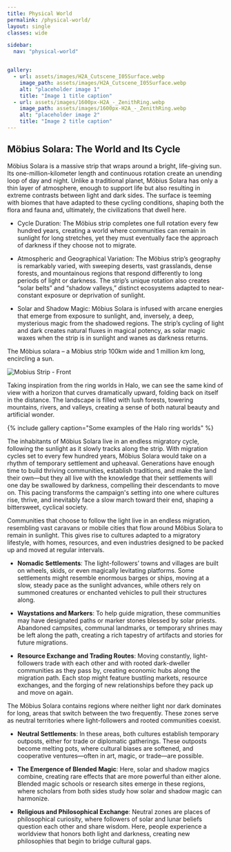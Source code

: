```yaml
---
title: Physical World
permalink: /physical-world/
layout: single
classes: wide

sidebar:
  nav: "physical-world"


gallery:
  - url: assets/images/H2A_Cutscene_I05Surface.webp
    image_path: assets/images/H2A_Cutscene_I05Surface.webp
    alt: "placeholder image 1"
    title: "Image 1 title caption"
  - url: assets/images/1600px-H2A_-_ZenithRing.webp
    image_path: assets/images/1600px-H2A_-_ZenithRing.webp
    alt: "placeholder image 2"
    title: "Image 2 title caption"
---
```

## Möbius Solara: The World and Its Cycle

Möbius Solara is a massive strip that wraps around a bright, life-giving sun. Its one-million-kilometer length and continuous rotation create an unending loop of day and night. Unlike a traditional planet, Möbius Solara has only a thin layer of atmosphere, enough to support life but also resulting in extreme contrasts between light and dark sides. The surface is teeming with biomes that have adapted to these cycling conditions, shaping both the flora and fauna and, ultimately, the civilizations that dwell here.

- Cycle Duration:
  The Möbius strip completes one full rotation every few hundred years, creating a world where communities can remain in sunlight for long stretches, yet they must eventually face the approach of darkness if they choose not to migrate.

- Atmospheric and Geographical Variation:
  The Möbius strip’s geography is remarkably varied, with sweeping deserts, vast grasslands, dense forests, and mountainous regions that respond differently to long periods of light or darkness. The strip’s unique rotation also creates “solar belts” and “shadow valleys,” distinct ecosystems adapted to near-constant exposure or deprivation of sunlight.

- Solar and Shadow Magic:
  Möbius Solara is infused with arcane energies that emerge from exposure to sunlight, and, inversely, a deep, mysterious magic from the shadowed regions. The strip’s cycling of light and dark creates natural fluxes in magical potency, as solar magic waxes when the strip is in sunlight and wanes as darkness returns.

The Möbius solara – a Möbius strip 100km wide and 1 million km long,  encircling  a sun.

![Mobius Strip - Front](../assets/images/mobius-front.png)

Taking inspiration from the ring worlds in Halo, we can see the same kind of view with a horizon that curves dramatically upward, folding back on itself in the distance. The landscape is filled with lush forests, towering mountains, rivers, and valleys, creating a sense of both natural beauty and artificial wonder.

{% include gallery caption="Some examples of the Halo ring worlds" %}

The inhabitants of Möbius Solara live in an endless migratory cycle, following the sunlight as it slowly tracks along the strip. With migration cycles set to every few hundred years, Möbius Solara would take on a rhythm of temporary settlement and upheaval. Generations have enough time to build thriving communities, establish traditions, and make the land their own—but they all live with the knowledge that their settlements will one day be swallowed by darkness, compelling their descendants to move on. This pacing transforms the campaign's setting into one where cultures rise, thrive, and inevitably face a slow march toward their end, shaping a bittersweet, cyclical society.

Communities that choose to follow the light live in an endless migration, resembling vast caravans or mobile cities that flow around Möbius Solara to remain in sunlight. This gives rise to cultures adapted to a migratory lifestyle, with homes, resources, and even industries designed to be packed up and moved at regular intervals.

- **Nomadic Settlements**:
  The light-followers’ towns and villages are built on wheels, skids, or even magically levitating platforms. Some settlements might resemble enormous barges or ships, moving at a slow, steady pace as the sunlight advances, while others rely on summoned creatures or enchanted vehicles to pull their structures along.

- **Waystations and Markers**:
  To help guide migration, these communities may have designated paths or marker stones blessed by solar priests. Abandoned campsites, communal landmarks, or temporary shrines may be left along the path, creating a rich tapestry of artifacts and stories for future migrations.

- **Resource Exchange and Trading Routes**:
  Moving constantly, light-followers trade with each other and with rooted dark-dweller communities as they pass by, creating economic hubs along the migration path. Each stop might feature bustling markets, resource exchanges, and the forging of new relationships before they pack up and move on again.

The Möbius Solara contains regions where neither light nor dark dominates for long, areas that switch between the two frequently. These zones serve as neutral territories where light-followers and rooted communities coexist.

- **Neutral Settlements**:
  In these areas, both cultures establish temporary outposts, either for trade or diplomatic gatherings. These outposts become melting pots, where cultural biases are softened, and cooperative ventures—often in art, magic, or trade—are possible.

- **The Emergence of Blended Magic**:
  Here, solar and shadow magics combine, creating rare effects that are more powerful than either alone. Blended magic schools or research sites emerge in these regions, where scholars from both sides study how solar and shadow magic can harmonize.

- **Religious and Philosophical Exchange**:
  Neutral zones are places of philosophical curiosity, where followers of solar and lunar beliefs question each other and share wisdom. Here, people experience a worldview that honors both light and darkness, creating new philosophies that begin to bridge cultural gaps.